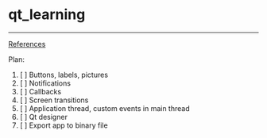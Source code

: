 # qt_learning

***

[References](https://doc.qt.io/qtforpython/tutorials/index.html)

Plan:
1. [ ] Buttons, labels, pictures
2. [ ] Notifications
3. [ ] Callbacks
4. [ ] Screen transitions
5. [ ] Application thread, custom events in main thread
6. [ ] Qt designer
7. [ ] Export app to binary file
